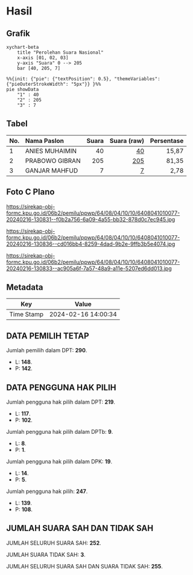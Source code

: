 # Hasil

## Grafik

```mermaid
xychart-beta
    title "Perolehan Suara Nasional"
    x-axis [01, 02, 03]
    y-axis "Suara" 0 --> 205
    bar [40, 205, 7]
```

```mermaid
%%{init: {"pie": {"textPosition": 0.5}, "themeVariables": {"pieOuterStrokeWidth": "5px"}} }%%
pie showData
    "1" : 40
    "2" : 205
    "3" : 7
```

## Tabel

| No. | Nama Paslon    | Suara | Suara (raw) | Persentase |
|:--- |:-------------- | -----:| -----------:| ----------:|
| 1   | ANIES MUHAIMIN | 40    | [40][p-1]   | 15,87      |
| 2   | PRABOWO GIBRAN | 205   | [205][p-2]  | 81,35      |
| 3   | GANJAR MAHFUD  | 7     | [7][p-3]    | 2,78       |


[p-1]: https://github.com/gigit-pemilu/pemilu-2024/blob/main/pilpres/hitung-suara/sub/64-kalimantan-timur/sub/08-kutai-timur/sub/04-sangatta-utara/sub/1010-teluk-lingga/sub/077-tps/sub/paslon-1.txt
[p-2]: https://github.com/gigit-pemilu/pemilu-2024/blob/main/pilpres/hitung-suara/sub/64-kalimantan-timur/sub/08-kutai-timur/sub/04-sangatta-utara/sub/1010-teluk-lingga/sub/077-tps/sub/paslon-2.txt
[p-3]: https://github.com/gigit-pemilu/pemilu-2024/blob/main/pilpres/hitung-suara/sub/64-kalimantan-timur/sub/08-kutai-timur/sub/04-sangatta-utara/sub/1010-teluk-lingga/sub/077-tps/sub/paslon-3.txt

## Foto C Plano

https://sirekap-obj-formc.kpu.go.id/06b2/pemilu/ppwp/64/08/04/10/10/6408041010077-20240216-130831--f0b2a756-6a09-4a55-bb32-878d0c7ec945.jpg

https://sirekap-obj-formc.kpu.go.id/06b2/pemilu/ppwp/64/08/04/10/10/6408041010077-20240216-130836--cd016bb4-8259-4dad-9b2e-9ffb3b5e4074.jpg

https://sirekap-obj-formc.kpu.go.id/06b2/pemilu/ppwp/64/08/04/10/10/6408041010077-20240216-130833--ac905a6f-7a57-48a9-a11e-5207ed6dd013.jpg


## Metadata

| Key        | Value               |
| ---------- | ------------------- |
| Time Stamp | 2024-02-16 14:00:34 |


## DATA PEMILIH TETAP

Jumlah pemilih dalam DPT: **290**.
 * L: **148**.
 * P: **142**.

## DATA PENGGUNA HAK PILIH

Jumlah pengguna hak pilih dalam DPT: **219**.
 * L: **117**.
 * P: **102**.

Jumlah pengguna hak pilih dalam DPTb: **9**.
 * L: **8**.
 * P: **1**.

Jumlah pengguna hak pilih dalam DPK: **19**.
 * L: **14**.
 * P: **5**.

Jumlah pengguna hak pilih: **247**.
 * L: **139**.
 * P: **108**.

## JUMLAH SUARA SAH DAN TIDAK SAH

JUMLAH SELURUH SUARA SAH: **252**.

JUMLAH SUARA TIDAK SAH: **3**.

JUMLAH SELURUH SUARA SAH DAN SUARA TIDAK SAH: **255**.


